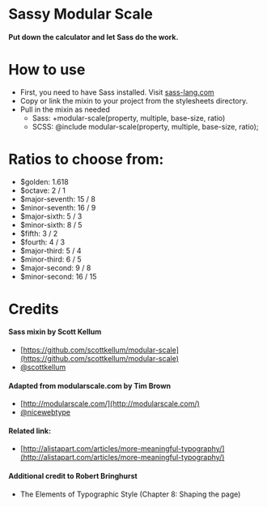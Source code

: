 # Sassy Modular Scale
#### Put down the calculator and let Sass do the work.

# How to use

* First, you need to have Sass installed. Visit [sass-lang.com](http://sass-lang.com)
* Copy or link the mixin to your project from the stylesheets directory.
* Pull in the mixin as needed
  * Sass: +modular-scale(property, multiple, base-size, ratio)
  * SCSS: @include modular-scale(property, multiple, base-size, ratio);

# Ratios to choose from:

* $golden: 1.618
* $octave: 2 / 1
* $major-seventh: 15 / 8
* $minor-seventh: 16 / 9
* $major-sixth: 5 / 3
* $minor-sixth: 8 / 5
* $fifth: 3 / 2
* $fourth: 4 / 3
* $major-third: 5 / 4
* $minor-third: 6 / 5
* $major-second: 9 / 8
* $minor-second: 16 / 15


# Credits

#### Sass mixin by Scott Kellum

* [https://github.com/scottkellum/modular-scale](https://github.com/scottkellum/modular-scale)
* [@scottkellum](http://twitter.com/scottkellum)

#### Adapted from modularscale.com by Tim Brown

* [http://modularscale.com/](http://modularscale.com/)
* [@nicewebtype](http://twitter.com/nicewebtype)

#### Related link:

* [http://alistapart.com/articles/more-meaningful-typography/](http://alistapart.com/articles/more-meaningful-typography/)

#### Additional credit to Robert Bringhurst

* The Elements of Typographic Style (Chapter 8: Shaping the page)
